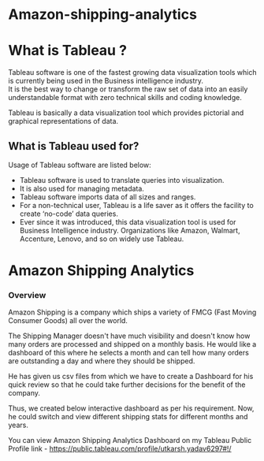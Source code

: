 # Amazon-shipping-analytics
# What is Tableau ?  

Tableau software is one of the fastest growing data visualization tools which is currently being used in the Business intelligence industry.  
It is the best way to change or transform the raw set of data into an easily understandable format with zero technical skills and coding knowledge.   

Tableau is basically a data visualization tool which provides pictorial and graphical representations of data.

## What is Tableau used for?  

Usage of Tableau software are listed below:

- Tableau software is used to translate queries into visualization.  
- It is also used for managing metadata.  
- Tableau software imports data of all sizes and ranges.  
- For a non-technical user, Tableau is a life saver as it offers the facility to create ‘no-code’ data queries.  
- Ever since it was introduced, this data visualization tool is used for Business Intelligence industry. Organizations like Amazon, Walmart, Accenture, Lenovo, and so on widely use Tableau.  


# Amazon Shipping Analytics

###  Overview 

Amazon Shipping is a company which ships a variety of FMCG (Fast Moving Consumer Goods) all over the world.

The Shipping Manager doesn't have much visibility and doesn't know how many orders are processed and shipped on a monthly basis.
He would like a dashboard of this where he selects a month and can tell how many orders are outstanding a day and where they should be shipped.

He has given us csv files from which we have to create a Dashboard for his quick review so that he could take further decisions for the benefit of the company.

Thus, we created below interactive dashboard as per his requirement. Now, he could switch and view different shipping stats for different months and years.   

You can view Amazon Shipping Analytics Dashboard on my Tableau Public Profile link - https://public.tableau.com/profile/utkarsh.yadav6297#!/  
